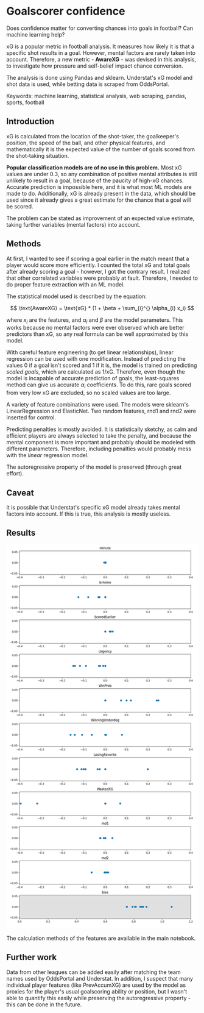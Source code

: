 # Goalscorer confidence

Does confidence matter for converting chances into goals in football? Can machine learning help?

xG is a popular metric in football analysis. It measures how likely it is that a specific shot results in a goal. However, mental factors are rarely taken into account. Therefore, a new metric - **AwareXG** - was devised in this analysis, to investigate how pressure and self-belief impact chance conversion.

The analysis is done using Pandas and sklearn. Understat's xG model and shot data is used, while betting data is scraped from OddsPortal.

Keywords: machine learning, statistical analysis, web scraping, pandas, sports, football

## Introduction

xG is calculated from the location of the shot-taker, the goalkeeper's position, the speed of the ball, and other physical features, and mathematically it is the expected value of the number of goals scored from the shot-taking situation. 

**Popular classification models are of no use in this problem.** Most xG values are under 0.3, so any combination of positive mental attributes is still unlikely to result in a goal, because of the paucity of high-xG chances. Accurate prediction is impossible here, and it is what most ML models are made to do. Additionally, xG is already present in the data, which should be used since it already gives a great estimate for the chance that a goal will be scored.

The problem can be stated as improvement of an expected value estimate, taking further variables (mental factors) into account.

## Methods

At first, I wanted to see if scoring a goal earlier in the match meant that a player would score more efficiently. I counted the total xG and total goals after already scoring a goal - however, I got the contrary result. I realized that other correlated variables were probably at fault. Therefore, I needed to do proper feature extraction with an ML model.

The statistical model used is described by the equation:

$$ \text{AwareXG} = \text{xG} * (1 + \beta + \sum_{i}^{} \alpha_{i} x_i) $$

where $x_i$ are the features, and $\alpha_{i}$ and $\beta$ are the model parameters. This works because no mental factors were ever observed which are better predictors than xG, so any real formula can be well approximated by this model.

With careful feature engineering (to get linear relationships), linear regression can be used with one modification. Instead of predicting the values 0 if a goal isn't scored and 1 if it is, the model is trained on predicting *scaled goals*, which are calculated as $1/ \text{xG}$. Therefore, even though the model is incapable of accurate prediction of goals, the least-squares method can give us accurate $\alpha_i$ coefficients. To do this, rare goals scored from very low xG are excluded, so no scaled values are too large.

A variety of feature combinations were used. The models were sklearn's LinearRegression and ElasticNet. Two random features, rnd1 and rnd2 were inserted for control. 

Predicting penalties is mostly avoided. It is statistically sketchy, as calm and efficient players are always selected to take the penalty, and because the mental component is more important and probably should be modeled with different parameters. Therefore, including penalties would probably mess with the *linear* regression model.

The autoregressive property of the model is preserved (through great effort). 

## Caveat

It is possible that Understat's specific xG model already takes mental factors into account. If this is true, this analysis is mostly useless. 

## Results

![image](./Results.png)

The calculation methods of the features are available in the main notebook.

## Further work

Data from other leagues can be added easily after matching the team names used by OddsPortal and Understat. In addition, I suspect that many individual player features (like PrevAccumXG) are used by the model as proxies for the player's usual goalscoring ability or position, but I wasn't able to quantify this easily while preserving the autoregressive property - this can be done in the future.
